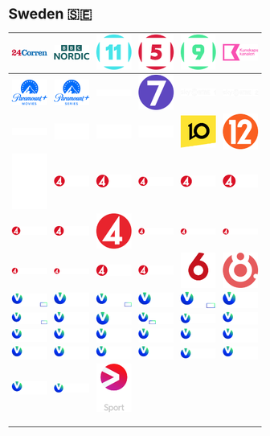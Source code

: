 # Sweden 🇸🇪

| ![24-corren] | ![bbc-nordic] | ![kanal-11] | ![kanal-5] | ![kanal-9] | ![kunskapskanalen] |
|:---:|:---:|:---:|:---:|:---:|:---:|
| ![paramount-plus-movies] | ![paramount-plus-series] | ![sf-kanalen] | ![sjuan] | ![sky-showtime-1] | ![sky-showtime-2] |
| ![svt-barn] | ![svt1] | ![svt2] | ![svt24] | ![tv10] | ![tv12] |
| ![tv3] | ![tv4-fakta] | ![tv4-film] | ![tv4-fotboll] | ![tv4-guld] | ![tv4-hits] |
| ![tv4-hockey] | ![tv4-motor] | ![tv4] | ![tv4-sport-live-1] | ![tv4-sport-live-2] | ![tv4-sport-live-3] |
| ![tv4-sport-live-4] | ![tv4-sportkanalen] | ![tv4-stars] | ![tv4-tennis] | ![tv6] | ![tv8] |
| ![v-film-action-hd] | ![v-film-action] | ![v-film-family-hd] | ![v-film-family] | ![v-film-hits-hd] | ![v-film-hits] |
| ![v-film-premiere-hd] | ![v-film-premiere] | ![v-film] | ![v-series-hd] | ![v-series] | ![v-sport-extra] |
| ![v-sport-football] | ![v-sport-golf] | ![v-sport-live-1] | ![v-sport-live-2] | ![v-sport-live-3] | ![v-sport-live-4] |
| ![v-sport-live-5] | ![v-sport-live] | ![v-sport-motor] | ![v-sport-premium] | ![v-sport] | ![v-sport-ultrahd] |
| ![v-sport-vinter] | ![v-sport1] | ![viaplay-sport] | ![space] | ![space] | ![space] |
| ![space] | ![space] | ![space] | ![space] | ![space] | ![space] |


[24-corren]:24-corren-se.png
[bbc-nordic]:bbc-nordic-se.png
[kanal-11]:kanal-11-se.png
[kanal-5]:kanal-5-se.png
[kanal-9]:kanal-9-se.png
[kunskapskanalen]:kunskapskanalen-se.png
[paramount-plus-movies]:paramount-plus-movies-se.png
[paramount-plus-series]:paramount-plus-series-se.png
[sf-kanalen]:sf-kanalen-se.png
[sjuan]:sjuan-se.png
[sky-showtime-1]:sky-showtime-1-se.png
[sky-showtime-2]:sky-showtime-2-se.png
[svt-barn]:svt-barn-se.png
[svt1]:svt1-se.png
[svt2]:svt2-se.png
[svt24]:svt24-se.png
[tv10]:tv10-se.png
[tv12]:tv12-se.png
[tv3]:tv3-se.png
[tv4-fakta]:tv4-fakta-se.png
[tv4-film]:tv4-film-se.png
[tv4-fotboll]:tv4-fotboll-se.png
[tv4-guld]:tv4-guld-se.png
[tv4-hits]:tv4-hits-se.png
[tv4-hockey]:tv4-hockey-se.png
[tv4-motor]:tv4-motor-se.png
[tv4]:tv4-se.png
[tv4-sport-live-1]:tv4-sport-live-1-se.png
[tv4-sport-live-2]:tv4-sport-live-2-se.png
[tv4-sport-live-3]:tv4-sport-live-3-se.png
[tv4-sport-live-4]:tv4-sport-live-4-se.png
[tv4-sportkanalen]:tv4-sportkanalen-se.png
[tv4-stars]:tv4-stars-se.png
[tv4-tennis]:tv4-tennis-se.png
[tv6]:tv6-se.png
[tv8]:tv8-se.png
[v-film-action-hd]:v-film-action-hd-se.png
[v-film-action]:v-film-action-se.png
[v-film-family-hd]:v-film-family-hd-se.png
[v-film-family]:v-film-family-se.png
[v-film-hits-hd]:v-film-hits-hd-se.png
[v-film-hits]:v-film-hits-se.png
[v-film-premiere-hd]:v-film-premiere-hd-se.png
[v-film-premiere]:v-film-premiere-se.png
[v-film]:v-film-se.png
[v-series-hd]:v-series-hd-se.png
[v-series]:v-series-se.png
[v-sport-extra]:v-sport-extra-se.png
[v-sport-football]:v-sport-football-se.png
[v-sport-golf]:v-sport-golf-se.png
[v-sport-live-1]:v-sport-live-1-se.png
[v-sport-live-2]:v-sport-live-2-se.png
[v-sport-live-3]:v-sport-live-3-se.png
[v-sport-live-4]:v-sport-live-4-se.png
[v-sport-live-5]:v-sport-live-5-se.png
[v-sport-live]:v-sport-live-se.png
[v-sport-motor]:v-sport-motor-se.png
[v-sport-premium]:v-sport-premium-se.png
[v-sport]:v-sport-se.png
[v-sport-ultrahd]:v-sport-ultrahd-se.png
[v-sport-vinter]:v-sport-vinter-se.png
[v-sport1]:v-sport1-se.png
[viaplay-sport]:viaplay-sport-se.png

[space]:../../../misc/space-1500.png "Space"

